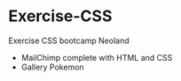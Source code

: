# Exercise-CSS
Exercise CSS bootcamp Neoland

- MailChimp complete with HTML and CSS
- Gallery Pokemon